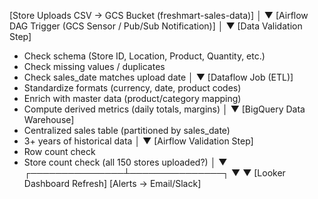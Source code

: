 [Store Uploads CSV → GCS Bucket (freshmart-sales-data)]
                │
                ▼
 [Airflow DAG Trigger (GCS Sensor / Pub/Sub Notification)]
                │
                ▼
 [Data Validation Step]
   - Check schema (Store ID, Location, Product, Quantity, etc.)
   - Check missing values / duplicates
   - Check sales_date matches upload date
                │
                ▼
 [Dataflow Job (ETL)]
   - Standardize formats (currency, date, product codes)
   - Enrich with master data (product/category mapping)
   - Compute derived metrics (daily totals, margins)
                │
                ▼
 [BigQuery Data Warehouse]
   - Centralized sales table (partitioned by sales_date)
   - 3+ years of historical data
                │
                ▼
 [Airflow Validation Step]
   - Row count check
   - Store count check (all 150 stores uploaded?)
                │
                ▼
     ┌───────────────┴───────────────┐
     ▼                               ▼
[Looker Dashboard Refresh]   [Alerts → Email/Slack]
